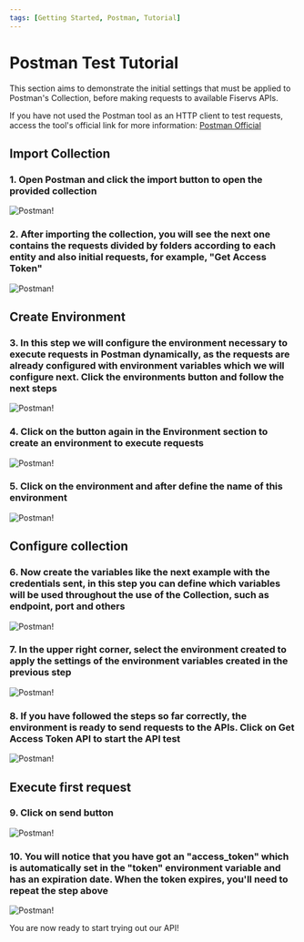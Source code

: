```yaml
---
tags: [Getting Started, Postman, Tutorial]
---
```



# Postman Test Tutorial

This section aims to demonstrate the initial settings that must be applied to Postman's Collection, before making requests to available Fiservs APIs.

If you have not used the Postman tool as an HTTP client to test requests, access the tool's official link for more information: [Postman Official](https://www.postman.com/)

## Import Collection

### 1. Open Postman and click the import button to open the provided collection

![Postman!](/assets/images/postman/postman-tutorial_1.png "Postman")

### 2. After importing the collection, you will see the next one contains the requests divided by folders according to each entity and also initial requests, for example, "Get Access Token"

![Postman!](/assets/images/postman/postman-tutorial_2.png "Postman")

## Create Environment


### 3. In this step we will configure the environment necessary to execute requests in Postman dynamically, as the requests are already configured with environment variables which we will configure next. Click the environments button and follow the next steps

![Postman!](/assets/images/postman/postman-tutorial_3.png "Postman")

### 4. Click on the button again in the Environment section to create an environment to execute requests

![Postman!](/assets/images/postman/postman-tutorial_4.png "Postman")

### 5. Click on the environment and after define the name of this environment

![Postman!](/assets/images/postman/postman-tutorial_5.png "Postman")

## Configure collection

### 6. Now create the variables like the next example with the credentials sent, in this step you can define which variables will be used throughout the use of the Collection, such as endpoint, port and others

![Postman!](/assets/images/postman/postman-tutorial_6.png "Postman")

### 7. In the upper right corner, select the environment created to apply the settings of the environment variables created in the previous step

![Postman!](/assets/images/postman/postman-tutorial_7.png "Postman")

### 8. If you have followed the steps so far correctly, the environment is ready to send requests to the APIs. Click on Get Access Token API to start the API test

![Postman!](/assets/images/postman/postman-tutorial_8.png "Postman")                      

## Execute first request

### 9. Click on send button

![Postman!](/assets/images/postman/postman-tutorial_9.png "Postman")

### 10. You will notice that you have got an "access_token" which is automatically set in the "token" environment variable and has an expiration date. When the token expires, you'll need to repeat the step above

![Postman!](/assets/images/postman/postman-tutorial_10.png "Postman")

You are now ready to start trying out our API!
